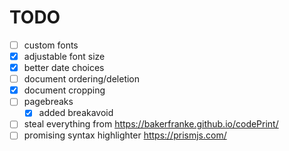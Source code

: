 # TODO
- [ ] custom fonts
- [x] adjustable font size
- [x] better date choices
- [ ] document ordering/deletion
- [x] document cropping
- [ ] pagebreaks
  - [x] added breakavoid
- [ ] steal everything from https://bakerfranke.github.io/codePrint/
- [ ] promising syntax highlighter https://prismjs.com/
